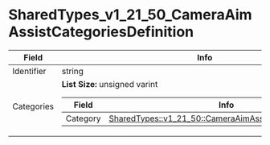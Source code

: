 # SharedTypes_v1_21_50_CameraAimAssistCategoriesDefinition

<table><thead><tr><th>Field</th><th>Info</th></tr></thead><tbody>
<tr><td>Identifier</td><td>string</td></tr>
<tr><td>Categories</td><td><b>List Size:</b> unsigned varint
  <table><thead><tr><th>Field</th><th>Info</th></tr></thead><tbody>
  <tr><td>Category</td><td><a href="../types/SharedTypes_v1_21_50_CameraAimAssistCategoryDefinition.md">SharedTypes::v1_21_50::CameraAimAssistCategoryDefinition</a></td></tr>
  </tbody></table></td></tr>
</tbody></table>